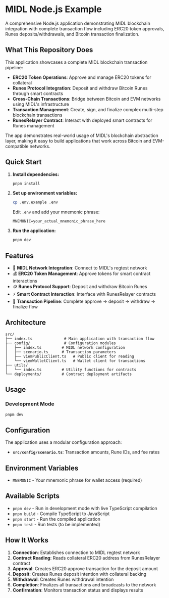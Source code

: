 # MIDL Node.js Example

A comprehensive Node.js application demonstrating MIDL blockchain integration with complete transaction flow including ERC20 token approvals, Runes deposits/withdrawals, and Bitcoin transaction finalization.

## What This Repository Does

This application showcases a complete MIDL blockchain transaction pipeline:

- **ERC20 Token Operations**: Approve and manage ERC20 tokens for collateral
- **Runes Protocol Integration**: Deposit and withdraw Bitcoin Runes through smart contracts
- **Cross-Chain Transactions**: Bridge between Bitcoin and EVM networks using MIDL's infrastructure
- **Transaction Management**: Create, sign, and finalize complex multi-step blockchain transactions
- **RunesRelayer Contract**: Interact with deployed smart contracts for Runes management

The app demonstrates real-world usage of MIDL's blockchain abstraction layer, making it easy to build applications that work across Bitcoin and EVM-compatible networks.

## Quick Start

1. **Install dependencies:**
   ```bash
   pnpm install
   ```

2. **Set up environment variables:**
   ```bash
   cp .env.example .env
   ```
   
   Edit `.env` and add your mnemonic phrase:
   ```
   MNEMONIC=your_actual_mnemonic_phrase_here
   ```

3. **Run the application:**
   ```bash
   pnpm dev
   ```

## Features

- 🔗 **MIDL Network Integration**: Connect to MIDL's regtest network
- 💰 **ERC20 Token Management**: Approve tokens for smart contract interactions  
- 🪙 **Runes Protocol Support**: Deposit and withdraw Bitcoin Runes
- ⚡ **Smart Contract Interaction**: Interface with RunesRelayer contracts
- 🔄 **Transaction Pipeline**: Complete approve → deposit → withdraw → finalize flow

## Architecture

```
src/
├── index.ts              # Main application with transaction flow
├── config/               # Configuration modules
│   ├── index.ts         # MIDL network configuration
│   ├── scenario.ts      # Transaction parameters
│   ├── viemPublicClient.ts   # Public client for reading
│   └── viemWalletClient.ts   # Wallet client for transactions
├── utils/
│   └── index.ts         # Utility functions for contracts
└── deployments/         # Contract deployment artifacts
```

## Usage

### Development Mode
```bash
pnpm dev
```

## Configuration

The application uses a modular configuration approach:

- **`src/config/scenario.ts`**: Transaction amounts, Rune IDs, and fee rates

## Environment Variables

- `MNEMONIC` - Your mnemonic phrase for wallet access (required)

## Available Scripts

- `pnpm dev` - Run in development mode with live TypeScript compilation
- `pnpm build` - Compile TypeScript to JavaScript
- `pnpm start` - Run the compiled application
- `pnpm test` - Run tests (to be implemented)

## How It Works

1. **Connection**: Establishes connection to MIDL regtest network
2. **Contract Reading**: Reads collateral ERC20 address from RunesRelayer contract
3. **Approval**: Creates ERC20 approve transaction for the deposit amount
4. **Deposit**: Creates Runes deposit intention with collateral backing
5. **Withdrawal**: Creates Runes withdrawal intention 
6. **Completion**: Finalizes all transactions and broadcasts to the network
7. **Confirmation**: Monitors transaction status and displays results


